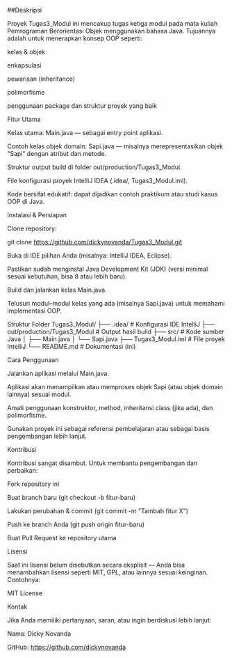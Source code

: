 ##Deskripsi

Proyek Tugas3_Modul ini mencakup tugas ketiga modul pada mata kuliah Pemrograman Berorientasi Objek menggunakan bahasa Java. Tujuannya adalah untuk menerapkan konsep OOP seperti:

kelas & objek

enkapsulasi

pewarisan (inheritance)

polimorfisme

penggunaan package dan struktur proyek yang baik

Fitur Utama

Kelas utama: Main.java — sebagai entry point aplikasi.

Contoh kelas objek domain: Sapi.java — misalnya merepresentasikan objek “Sapi” dengan atribut dan metode.

Struktur output build di folder out/production/Tugas3_Modul.

File konfigurasi proyek IntelliJ IDEA (.idea/, Tugas3_Modul.iml).

Kode bersifat edukatif: dapat dijadikan contoh praktikum atau studi kasus OOP di Java.

Instalasi & Persiapan

Clone repository:

git clone https://github.com/dickynovanda/Tugas3_Modul.git


Buka di IDE pilihan Anda (misalnya: IntelliJ IDEA, Eclipse).

Pastikan sudah menginstal Java Development Kit (JDK) (versi minimal sesuai kebutuhan, bisa 8 atau lebih baru).

Build dan jalankan kelas Main.java.

Telusuri modul–modul kelas yang ada (misalnya Sapi.java) untuk memahami implementasi OOP.

Struktur Folder
Tugas3_Modul/
├── .idea/                     # Konfigurasi IDE IntelliJ
├── out/production/Tugas3_Modul  # Output hasil build
├── src/                       # Kode sumber Java
│   ├── Main.java
│   └── Sapi.java
├── Tugas3_Modul.iml           # File proyek IntelliJ
└── README.md                  # Dokumentasi (ini)

Cara Penggunaan

Jalankan aplikasi melalui Main.java.

Aplikasi akan menampilkan atau memproses objek Sapi (atau objek domain lainnya) sesuai modul.

Amati penggunaan konstruktor, method, inheritansi class (jika ada), dan polimorfisme.

Gunakan proyek ini sebagai referensi pembelajaran atau sebagai basis pengembangan lebih lanjut.

Kontribusi

Kontribusi sangat disambut. Untuk membantu pengembangan dan perbaikan:

Fork repository ini

Buat branch baru (git checkout -b fitur-baru)

Lakukan perubahan & commit (git commit -m "Tambah fitur X")

Push ke branch Anda (git push origin fitur-baru)

Buat Pull Request ke repository utama

Lisensi

Saat ini lisensi belum disebutkan secara eksplisit — Anda bisa menambahkan lisensi seperti MIT, GPL, atau lainnya sesuai keinginan.
Contohnya:

MIT License

Kontak

Jika Anda memiliki pertanyaan, saran, atau ingin berdiskusi lebih lanjut:

Nama: Dicky Novanda

GitHub: https://github.com/dickynovanda
